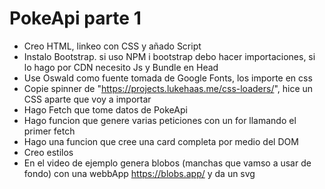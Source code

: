 # PokeApi parte 1

* Creo HTML, linkeo con CSS y añado Script
* Instalo Bootstrap. si uso NPM i bootstrap debo hacer importaciones, si lo hago por CDN necesito Js y Bundle en Head
* Use Oswald como fuente tomada de Google Fonts, los importe en css
* Copie spinner de "https://projects.lukehaas.me/css-loaders/", hice un CSS aparte que voy a importar
* Hago Fetch que tome datos de PokeApi
* Hago funcion que genere varias peticiones con un for llamando el primer fetch
* Hago una funcion que cree una card completa por medio del DOM
* Creo estilos
* En el video de ejemplo genera blobos (manchas que vamso a usar de fondo) con una webbApp https://blobs.app/ y da un svg

